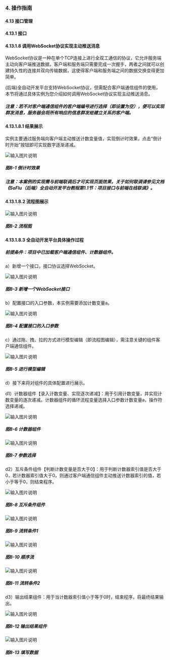 ### 4. 操作指南

#### 4.13 接口管理

#### 4.13.1 接口

#### 4.13.1.8 调用WebSocket协议实现主动推送消息

WebSocket协议是一种在单个TCP连接上进行全双工通信的协议，它允许服务端主动向客户端推送数据，客户端和服务端只需要完成一次握手，两者之间就可以创建持久性的连接并双向传输数据，这使得客户端和服务端之间的数据交换变得更加简单。

(后端)全自动开发平台支持WebSocket协议，但需配合客户端通信组件的使用，本节将通过具体实例为您介绍如何调用WebSocket协议实现主动推送消息。

##### 注意：若不对客户端通信组件的客户端编号进行选择（即设置为空），便可以实现群发消息，服务器会将所有响应的信息群发给建立关系的客户端。

#### 4.13.1.8.1 结果展示

实例主要通过服务端向客户端主动推送计数变量值，实现倒计时效果，点击“倒计时开始”按钮即可实现数字逐渐递减。

![输入图片说明](../../../../../images/SoFlu%EF%BC%88%E5%90%8E%E7%AB%AF%EF%BC%89%E5%BC%80%E5%8F%91%E5%B9%B3%E5%8F%B0/1.%20%E6%9C%80%E6%96%B0%E7%89%88%E6%9C%AC%20-%20%E6%9B%B4%E6%96%B0%E6%97%A5%E6%9C%9F%20-%202022.10.08/4.%20%E6%93%8D%E4%BD%9C%E6%8C%87%E5%8D%97/13.%20%E6%8E%A5%E5%8F%A3%E7%AE%A1%E7%90%86/1.%20%E6%8E%A5%E5%8F%A3/8-1.png)

##### 图8-1 倒计时效果

##### 注意：本案例的实现需与前端联调后才可实现页面效果，关于如何联调请参见文档《SoFlu（后端）全自动开发平台教程第1.1节：项目接口与前端在线联调》。

#### 4.13.1.8.2 流程图展示

![输入图片说明](../../../../../images/SoFlu%EF%BC%88%E5%90%8E%E7%AB%AF%EF%BC%89%E5%BC%80%E5%8F%91%E5%B9%B3%E5%8F%B0/1.%20%E6%9C%80%E6%96%B0%E7%89%88%E6%9C%AC%20-%20%E6%9B%B4%E6%96%B0%E6%97%A5%E6%9C%9F%20-%202022.10.08/4.%20%E6%93%8D%E4%BD%9C%E6%8C%87%E5%8D%97/13.%20%E6%8E%A5%E5%8F%A3%E7%AE%A1%E7%90%86/1.%20%E6%8E%A5%E5%8F%A3/8-2.png)

##### 图8-2 流程图

#### 4.13.1.8.3 全自动开发平台具体操作过程

##### 前提条件：项目中已加载客户端通信组件、计数器组件。

a）新增一个接口，接口协议选择WebSocket。

![输入图片说明](../../../../../images/SoFlu%EF%BC%88%E5%90%8E%E7%AB%AF%EF%BC%89%E5%BC%80%E5%8F%91%E5%B9%B3%E5%8F%B0/1.%20%E6%9C%80%E6%96%B0%E7%89%88%E6%9C%AC%20-%20%E6%9B%B4%E6%96%B0%E6%97%A5%E6%9C%9F%20-%202022.10.08/4.%20%E6%93%8D%E4%BD%9C%E6%8C%87%E5%8D%97/13.%20%E6%8E%A5%E5%8F%A3%E7%AE%A1%E7%90%86/1.%20%E6%8E%A5%E5%8F%A3/8-3.png)

##### 图8-3 新增一个WebSocket接口

b）配置接口的入口参数，本实例需要添加计数变量a。

![输入图片说明](../../../../../images/SoFlu%EF%BC%88%E5%90%8E%E7%AB%AF%EF%BC%89%E5%BC%80%E5%8F%91%E5%B9%B3%E5%8F%B0/1.%20%E6%9C%80%E6%96%B0%E7%89%88%E6%9C%AC%20-%20%E6%9B%B4%E6%96%B0%E6%97%A5%E6%9C%9F%20-%202022.10.08/4.%20%E6%93%8D%E4%BD%9C%E6%8C%87%E5%8D%97/13.%20%E6%8E%A5%E5%8F%A3%E7%AE%A1%E7%90%86/1.%20%E6%8E%A5%E5%8F%A3/8-4.png)

##### 图8-4 配置接口的入口参数

c）通过拖、拽、拉的方式进行模型编辑（即流程图编辑），需注意关键的组件客户端通信组件。

![输入图片说明](../../../../../images/SoFlu%EF%BC%88%E5%90%8E%E7%AB%AF%EF%BC%89%E5%BC%80%E5%8F%91%E5%B9%B3%E5%8F%B0/1.%20%E6%9C%80%E6%96%B0%E7%89%88%E6%9C%AC%20-%20%E6%9B%B4%E6%96%B0%E6%97%A5%E6%9C%9F%20-%202022.10.08/4.%20%E6%93%8D%E4%BD%9C%E6%8C%87%E5%8D%97/13.%20%E6%8E%A5%E5%8F%A3%E7%AE%A1%E7%90%86/1.%20%E6%8E%A5%E5%8F%A3/8-5.png)

##### 图8-5 进行模型编辑

d）接下来将对组件的具体配置进行展示。

d1）计数器组件【录入计数变量、实现逐次递减】：用于引用计数变量，并实现计数变量的逐次递减。计数器组件的循环流程变量选择入口参数计数变量a，操作符选择递减。

![输入图片说明](../../../../../images/SoFlu%EF%BC%88%E5%90%8E%E7%AB%AF%EF%BC%89%E5%BC%80%E5%8F%91%E5%B9%B3%E5%8F%B0/1.%20%E6%9C%80%E6%96%B0%E7%89%88%E6%9C%AC%20-%20%E6%9B%B4%E6%96%B0%E6%97%A5%E6%9C%9F%20-%202022.10.08/4.%20%E6%93%8D%E4%BD%9C%E6%8C%87%E5%8D%97/13.%20%E6%8E%A5%E5%8F%A3%E7%AE%A1%E7%90%86/1.%20%E6%8E%A5%E5%8F%A3/8-6.png)

##### 图8-6 计数器组件

![输入图片说明](../../../../../images/SoFlu%EF%BC%88%E5%90%8E%E7%AB%AF%EF%BC%89%E5%BC%80%E5%8F%91%E5%B9%B3%E5%8F%B0/1.%20%E6%9C%80%E6%96%B0%E7%89%88%E6%9C%AC%20-%20%E6%9B%B4%E6%96%B0%E6%97%A5%E6%9C%9F%20-%202022.10.08/4.%20%E6%93%8D%E4%BD%9C%E6%8C%87%E5%8D%97/13.%20%E6%8E%A5%E5%8F%A3%E7%AE%A1%E7%90%86/1.%20%E6%8E%A5%E5%8F%A3/8-7.png)

##### 图8-7 参数选择

d2）互斥条件组件【判断计数变量是否大于0】：用于判断计数器索引值是否大于0，若计数器索引值大于0，则通过客户端通信组件主动推送计数器索引的值，若小于等于0，则结束程序。

![输入图片说明](../../../../../images/SoFlu%EF%BC%88%E5%90%8E%E7%AB%AF%EF%BC%89%E5%BC%80%E5%8F%91%E5%B9%B3%E5%8F%B0/1.%20%E6%9C%80%E6%96%B0%E7%89%88%E6%9C%AC%20-%20%E6%9B%B4%E6%96%B0%E6%97%A5%E6%9C%9F%20-%202022.10.08/4.%20%E6%93%8D%E4%BD%9C%E6%8C%87%E5%8D%97/13.%20%E6%8E%A5%E5%8F%A3%E7%AE%A1%E7%90%86/1.%20%E6%8E%A5%E5%8F%A3/8-8.png)

##### 图8-8 互斥条件组件

![输入图片说明](../../../../../images/SoFlu%EF%BC%88%E5%90%8E%E7%AB%AF%EF%BC%89%E5%BC%80%E5%8F%91%E5%B9%B3%E5%8F%B0/1.%20%E6%9C%80%E6%96%B0%E7%89%88%E6%9C%AC%20-%20%E6%9B%B4%E6%96%B0%E6%97%A5%E6%9C%9F%20-%202022.10.08/4.%20%E6%93%8D%E4%BD%9C%E6%8C%87%E5%8D%97/13.%20%E6%8E%A5%E5%8F%A3%E7%AE%A1%E7%90%86/1.%20%E6%8E%A5%E5%8F%A3/8-9.png)

##### 图8-9 流转条件1

![输入图片说明](../../../../../images/SoFlu%EF%BC%88%E5%90%8E%E7%AB%AF%EF%BC%89%E5%BC%80%E5%8F%91%E5%B9%B3%E5%8F%B0/1.%20%E6%9C%80%E6%96%B0%E7%89%88%E6%9C%AC%20-%20%E6%9B%B4%E6%96%B0%E6%97%A5%E6%9C%9F%20-%202022.10.08/4.%20%E6%93%8D%E4%BD%9C%E6%8C%87%E5%8D%97/13.%20%E6%8E%A5%E5%8F%A3%E7%AE%A1%E7%90%86/1.%20%E6%8E%A5%E5%8F%A3/8-10.png)

##### 图8-10 顺序流

![输入图片说明](../../../../../images/SoFlu%EF%BC%88%E5%90%8E%E7%AB%AF%EF%BC%89%E5%BC%80%E5%8F%91%E5%B9%B3%E5%8F%B0/1.%20%E6%9C%80%E6%96%B0%E7%89%88%E6%9C%AC%20-%20%E6%9B%B4%E6%96%B0%E6%97%A5%E6%9C%9F%20-%202022.10.08/4.%20%E6%93%8D%E4%BD%9C%E6%8C%87%E5%8D%97/13.%20%E6%8E%A5%E5%8F%A3%E7%AE%A1%E7%90%86/1.%20%E6%8E%A5%E5%8F%A3/8-11.png)

##### 图8-11 流转条件2

d3）输出结果组件：用于当计数器索引值小于等于0时，结束程序，将最终结果输出。

![输入图片说明](../../../../../images/SoFlu%EF%BC%88%E5%90%8E%E7%AB%AF%EF%BC%89%E5%BC%80%E5%8F%91%E5%B9%B3%E5%8F%B0/1.%20%E6%9C%80%E6%96%B0%E7%89%88%E6%9C%AC%20-%20%E6%9B%B4%E6%96%B0%E6%97%A5%E6%9C%9F%20-%202022.10.08/4.%20%E6%93%8D%E4%BD%9C%E6%8C%87%E5%8D%97/13.%20%E6%8E%A5%E5%8F%A3%E7%AE%A1%E7%90%86/1.%20%E6%8E%A5%E5%8F%A3/8-12.png)

##### 图8-12 输出结果组件

![输入图片说明](../../../../../images/SoFlu%EF%BC%88%E5%90%8E%E7%AB%AF%EF%BC%89%E5%BC%80%E5%8F%91%E5%B9%B3%E5%8F%B0/1.%20%E6%9C%80%E6%96%B0%E7%89%88%E6%9C%AC%20-%20%E6%9B%B4%E6%96%B0%E6%97%A5%E6%9C%9F%20-%202022.10.08/4.%20%E6%93%8D%E4%BD%9C%E6%8C%87%E5%8D%97/13.%20%E6%8E%A5%E5%8F%A3%E7%AE%A1%E7%90%86/1.%20%E6%8E%A5%E5%8F%A3/8-13.png)

##### 图8-13 填写数据
